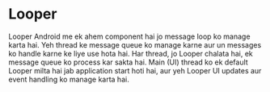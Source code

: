 # Looper
Looper Android me ek ahem component hai jo message loop ko manage karta hai. Yeh thread ke message queue ko manage karne aur un messages ko handle karne ke liye use hota hai. Har thread, jo Looper chalata hai, ek message queue ko process kar sakta hai. Main (UI) thread ko ek default Looper milta hai jab application start hoti hai, aur yeh Looper UI updates aur event handling ko manage karta hai.
